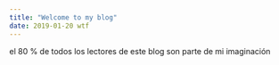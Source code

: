 ```yaml
---
title: "Welcome to my blog" 
date: 2019-01-20 wtf
---
```

el 80 % de todos los lectores de este blog son parte de mi imaginación
